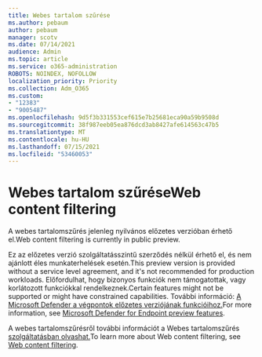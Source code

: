 ```yaml
---
title: Webes tartalom szűrése
ms.author: pebaum
author: pebaum
manager: scotv
ms.date: 07/14/2021
audience: Admin
ms.topic: article
ms.service: o365-administration
ROBOTS: NOINDEX, NOFOLLOW
localization_priority: Priority
ms.collection: Adm_O365
ms.custom:
- "12383"
- "9005487"
ms.openlocfilehash: 9d5f3b331553cef615e7b25681eca90a59b9508d
ms.sourcegitcommit: 38f987eeb05ea876dcd3ab8427afe614563c47b5
ms.translationtype: MT
ms.contentlocale: hu-HU
ms.lasthandoff: 07/15/2021
ms.locfileid: "53460053"
---
```

# <a name="web-content-filtering"></a><span data-ttu-id="106fd-102">Webes tartalom szűrése</span><span class="sxs-lookup"><span data-stu-id="106fd-102">Web content filtering</span></span>

<span data-ttu-id="106fd-103">A webes tartalomszűrés jelenleg nyilvános előzetes verzióban érhető el.</span><span class="sxs-lookup"><span data-stu-id="106fd-103">Web content filtering is currently in public preview.</span></span>

<span data-ttu-id="106fd-104">Ez az előzetes verzió szolgáltatásszintű szerződés nélkül érhető el, és nem ajánlott éles munkaterhelések esetén.</span><span class="sxs-lookup"><span data-stu-id="106fd-104">This preview version is provided without a service level agreement, and it's not recommended for production workloads.</span></span> <span data-ttu-id="106fd-105">Előfordulhat, hogy bizonyos funkciók nem támogatottak, vagy korlátozott funkciókkal rendelkeznek.</span><span class="sxs-lookup"><span data-stu-id="106fd-105">Certain features might not be supported or might have constrained capabilities.</span></span> <span data-ttu-id="106fd-106">További információ: [A Microsoft Defender a végpontok előzetes verziójának funkcióihoz.](/microsoft-365/security/defender-endpoint/preview)</span><span class="sxs-lookup"><span data-stu-id="106fd-106">For more information, see [Microsoft Defender for Endpoint preview features](/microsoft-365/security/defender-endpoint/preview).</span></span>

<span data-ttu-id="106fd-107">A webes tartalomszűrésről további információt a Webes tartalomszűrés [szolgáltatásban olvashat.](/microsoft-365/security/defender-endpoint/web-content-filtering)</span><span class="sxs-lookup"><span data-stu-id="106fd-107">To learn more about Web content filtering, see [Web content filtering](/microsoft-365/security/defender-endpoint/web-content-filtering).</span></span>